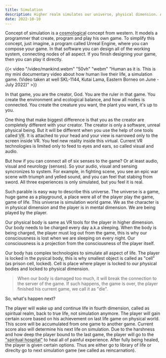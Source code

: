 ```yaml
---
title: Simulation
description: Higher realm simulates our universe, physical dimension. An entity, called as The Creator, makes his RPG-like game.
date: 2022-10-10
---
```


Concept of simulation is a <abbr title="a framework  of how the universe system works.">cosmological</abbr> concept from western. It models a programmer that create, program and play his own game. To simplify this concept, just imagine, a program called Unreal Engine, where you can compose your game. In that software you can design all of the working system, connecting nodes of all aspect. If you finish designing your game, then you can play it directly.

{{< video "/video/mankind.webm" "50vh" "webm" "Human as it is. This is my mini documentary video about how human live their life, a simulation game. (Video taken at well SKL-1144, Kutai Lama, Eastern Borneo on June - July 2022)" >}}

In that game, you are the creator, God. You are the ruler in that game. You create the environment and ecological balance, and how all nodes is connected. You create the creature you want, the plant you want, it's up to you.

One thing that make biggest difference is that you as the creator are completely different with your creator. The creator is only a software, unreal physical being. But it will be different when you use the help of one tools called <abbr title="Virtual Reality">VR</abbr>. It is attached to your head and your view is narrowed only to the screen inside VR. You feel new reality inside this virtual. Current VR technologies is limited only to feed to eyes and ears, so called visual and audio.

But how if you can connect all of six senses to the game? Or at least audio, visual and neurology (senses). So your audio, visual and sensing syncronizes to system. For example, in fighting scene, you see an epic war scene with triumph and yelled sound, and you can feel that stabing from sword. All three experiences is only simulated, but you feel it is real.

Such parable is easy way to describe this universe. The universe is a game, huge game as a playground, a place were all of the player play the game, game of life. This universe is simulation world game. We as the character is in physical dimension and the player is in mental dimension. We are being played by the player.

Our physical body is same as VR tools for the player in higher dimension. Our body needs to be charged every day a.k.a sleeping. When the body is being charged, the player must log out from the game, this is why our consciousness is lost when we are sleeping on every night. Our consciousness is a projection from the consciousness of the player itself.

Our body has complex technologies to simulate all aspect of life. The player is locked in the pysical body, this is why smallest object is called as "cell" (as prison cell, locked). Cell is place where player is locked to our physical bodies and locked to physical dimension.

> When our body is damaged too much, it will break the connection to the server of the game. If such happens, the game is over, the player finished his current game, we call it as "die".

So, what's happen next?

The player will wake up and continue life in fourth dimension, called as spiritual realm, back to true life, not simulation anymore. The player will gain certain score based on his achievement on last life game on physical world. This score will be accumulated from one game to another game. Current score also will determine his next life on simulation. Due to the harshness and how deep the player bound to the last game, the player will go to the <abbr title="It is religiously called as Hell">"spiritual hospital"</abbr> to heal all of painful experience. After fully being healed, the player is given certain options. Thus are either go to library of life or direclty go to next simulation game (we called as reincarnation).